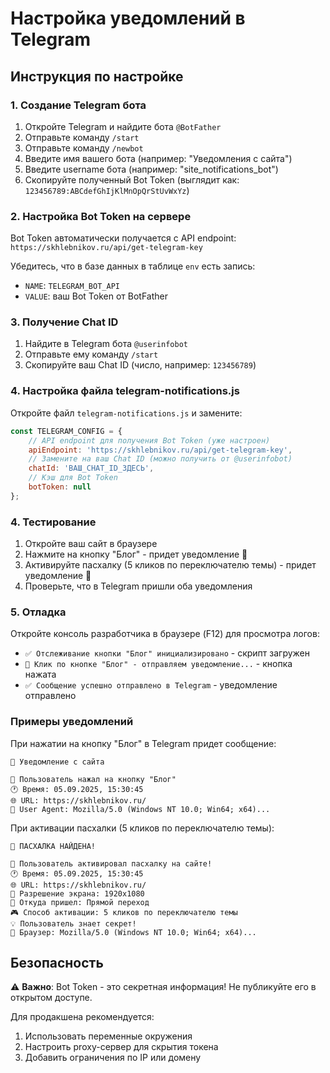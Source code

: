 # Настройка уведомлений в Telegram

## Инструкция по настройке

### 1. Создание Telegram бота

1. Откройте Telegram и найдите бота `@BotFather`
2. Отправьте команду `/start`
3. Отправьте команду `/newbot`
4. Введите имя вашего бота (например: "Уведомления с сайта")
5. Введите username бота (например: "site_notifications_bot")
6. Скопируйте полученный Bot Token (выглядит как: `123456789:ABCdefGhIjKlMnOpQrStUvWxYz`)

### 2. Настройка Bot Token на сервере

Bot Token автоматически получается с API endpoint: `https://skhlebnikov.ru/api/get-telegram-key`

Убедитесь, что в базе данных в таблице `env` есть запись:
- `NAME`: `TELEGRAM_BOT_API`
- `VALUE`: ваш Bot Token от BotFather

### 3. Получение Chat ID

1. Найдите в Telegram бота `@userinfobot`
2. Отправьте ему команду `/start`
3. Скопируйте ваш Chat ID (число, например: `123456789`)

### 4. Настройка файла telegram-notifications.js

Откройте файл `telegram-notifications.js` и замените:

```javascript
const TELEGRAM_CONFIG = {
    // API endpoint для получения Bot Token (уже настроен)
    apiEndpoint: 'https://skhlebnikov.ru/api/get-telegram-key',
    // Замените на ваш Chat ID (можно получить от @userinfobot)
    chatId: 'ВАШ_CHAT_ID_ЗДЕСЬ',
    // Кэш для Bot Token
    botToken: null
};
```

### 4. Тестирование

1. Откройте ваш сайт в браузере
2. Нажмите на кнопку "Блог" - придет уведомление 📝
3. Активируйте пасхалку (5 кликов по переключателю темы) - придет уведомление 🥚
4. Проверьте, что в Telegram пришли оба уведомления

### 5. Отладка

Откройте консоль разработчика в браузере (F12) для просмотра логов:
- `✅ Отслеживание кнопки "Блог" инициализировано` - скрипт загружен
- `📝 Клик по кнопке "Блог" - отправляем уведомление...` - кнопка нажата
- `✅ Сообщение успешно отправлено в Telegram` - уведомление отправлено

### Примеры уведомлений

При нажатии на кнопку "Блог" в Telegram придет сообщение:

```
🔔 Уведомление с сайта

📝 Пользователь нажал на кнопку "Блог"
🕐 Время: 05.09.2025, 15:30:45
🌐 URL: https://skhlebnikov.ru/
👤 User Agent: Mozilla/5.0 (Windows NT 10.0; Win64; x64)...
```

При активации пасхалки (5 кликов по переключателю темы):

```
🥚 ПАСХАЛКА НАЙДЕНА!

🎉 Пользователь активировал пасхалку на сайте!
🕐 Время: 05.09.2025, 15:30:45
🌐 URL: https://skhlebnikov.ru/
📱 Разрешение экрана: 1920x1080
🔗 Откуда пришел: Прямой переход
🎮 Способ активации: 5 кликов по переключателю темы
💡 Пользователь знает секрет!
👤 Браузер: Mozilla/5.0 (Windows NT 10.0; Win64; x64)...
```

## Безопасность

⚠️ **Важно**: Bot Token - это секретная информация! Не публикуйте его в открытом доступе.

Для продакшена рекомендуется:
1. Использовать переменные окружения
2. Настроить proxy-сервер для скрытия токена
3. Добавить ограничения по IP или домену
